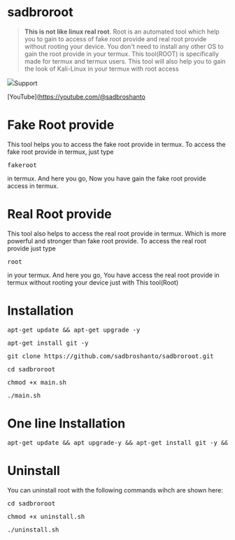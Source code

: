 
# sadbroroot
> <b>This is not like linux real root</b>. Root is an automated tool which help you to gain to access of fake root provide and real root provide without rooting your device. You don't need to install any other OS to gain the root provide in your termux. This tool(ROOT) is specifically made for termux and termux users. This tool will also help you to gain the look of Kali-Linux in your termux with root access

<centre>
<img src="https://github.com/sadbroshanto/sadbrohot
</centre>

# Support
[YouTube](https://youtube.com/@sadbroshanto

# Fake Root provide
This tool helps you to access the fake root provide in termux. To access the fake root provide in termux, just type <pre>fakeroot</pre> in termux. And here you go, Now you have gain the fake root provide access in termux.

# Real Root provide
This tool also helps to access the real root provide in termux. Which is more powerful and stronger than fake root provide. To access the real root provide just type <pre>root</pre> in your termux. And here you go, You have access the real root provide in termux without rooting your device just with This tool(Root)

# Installation
<pre>apt-get update && apt-get upgrade -y</pre>
<pre>apt-get install git -y</pre>
<pre>git clone https://github.com/sadbroshanto/sadbroroot.git</pre>
<pre>cd sadbroroot</pre>
<pre>chmod +x main.sh</pre>
<pre>./main.sh</pre>


# One line Installation
<pre>apt-get update && apt upgrade-y && apt-get install git -y && git clone https://github.com/sadbroshanto/sadbroroot.git</pre>

# Uninstall
You can uninstall root with the following commands wihch are shown here:
<pre>cd sadbroroot</pre>
<pre>chmod +x uninstall.sh</pre>
<pre>./uninstall.sh</pre>



